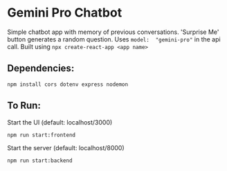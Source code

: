 # Gemini Pro Chatbot
Simple chatbot app with memory of previous conversations. 'Surprise Me' button generates a random question. Uses ```model:  "gemini-pro"``` in the api call.
Built using ```npx create-react-app <app name>```
## Dependencies:
```
npm install cors dotenv express nodemon
```
## To Run:
Start the UI (default: localhost/3000)
```
npm run start:frontend
```
Start the server (default: localhost/8000)
```
npm run start:backend
